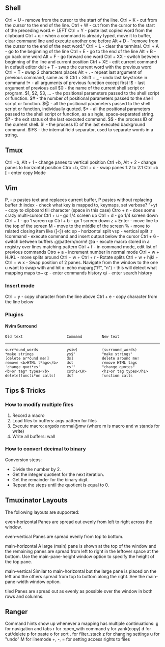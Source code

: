 ## Shell

Ctrl + U             - remove from the cursor to the start of the line.
Ctrl + K             - cut from the cursor to the end of the line.
Ctrl + W             - cut from the cursor to the start of the preceding word.<- LEFT
Ctrl + Y             - paste last copied word from the clipboard
Ctrl + q             - when a command is already typed, move it to buffer, clear command line and execute another one before
Alt  + D             - "remove from the cursor to the end of the next word."
Ctrl + L             - clear the terminal.
Ctrl + A             - go to the beginning of the line
Ctrl + E             - go to the end of the line
Alt  + B             - go back one word
Alt  + F             - go forward one word
Ctrl + XX            - switch between beginning of the line and current position
Ctrl + XE            - edit current command in default editor
dult  + T            - swap the current word with the previous word
Ctrl + T             - swap 2 characters places
Alt  + .             - repeat last argument of previous command, same as !$
Ctrl + Shift + _     - undo last keystroke in command
!*                   - all arguments of previous function except first
!$                   - last argument of previous call
$0                   - the name of the current shell script or program.
$1, $2, $3, ...      - the positional parameters passed to the shell script or function.
$#                   - the number of positional parameters passed to the shell script or function.
$@                   - all the positional parameters passed to the shell script or function, individually quoted.
$*                   - all the positional parameters passed to the shell script or function, as a single, space-separated string.
$?                   - the exit status of the last executed command.
$$                   - the process ID of the current shell.
$!                   - the process ID of the last executed background command.
$IFS                 - the internal field separator, used to separate words in a string.

## Tmux
Ctrl +b, Alt + 1    - change panes to vertical position
Ctrl +b, Alt + 2    - change panes to horizontal position
Ctro +b, Ctrl + o   - swap panes 1:2 to 2:1
Ctrl +b [           - enter copy Mode

## Vim
P,                              - p pastes text and replaces current buffer, P
pastes without replacing buffer
:h index                        - check what key is mapped to, keymaps, set
verbose?
"+yt                            - copy to clipboard till character (space in this case)
Ctro + n                        - does some crazy multi-cursor
Ctrl + u                        - go 1/4 screen up
Ctrl + d                        - go 1/4 screen down
Ctrl + f                        - go 1 screen up
Ctrl + b                        - go 1 screen down
z    + Enter                    - move line to the top of the screen
M                               - move to the middle of the screen
%                               - move to related closing item like ([<]) etc
sp                              - horizontal split
vsp                             - vertical split
:r !command                     - execute command and insert output below the cursor
Ctrl + 6                        - switch between buffers
:g/pattern/norm! @a             - excute macro stored in a registry over lines matching pattern
Ctrl + f                        - in command mode, edit list of previous commands
Ctro + a                        - increment number in normal mode
Ctrl + w + HJKL                 - move splits around
Ctrl + w + Ctrl + r             - Rotate splits
Ctrl + w + hjkl + Ctrl + w x    - Swap position of 2 panes. Navigate from the
                                  window to the one u want to swap with and hit x 
:echo maparg("<leader>ff", "n") - this will detect what mapping maps to~
q:                              - enter commands history
q/                              - enter search history

### Insert mode
Ctrl + y            - copy character from the line above
Ctrl + e            - copy character from the line below

### Plugins

#### Nvim Surround

    Old text                    Command         New text
--------------------------------------------------------------------------------
    surr*ound_words             ysiw)           (surround_words)
    *make strings               ys$"            "make strings"
    [delete ar*ound me!]        ds]             delete around me!
    remove <b>HTML t*ags</b>    dst             remove HTML tags
    'change quot*es'            cs'"            "change quotes"
    <b>or tag* types</b>        csth1<CR>       <h1>or tag types</h1>
    delete(functi*on calls)     dsf             function calls

## Tips $ Tricks

### How to modify multiple files

1. Record a macro
2. Load files to buffers: args pattern for files
3. Execute macro: argsdo normal@mw (where m is macro and w stands for write)
4. Write all buffers: wall

### How to convert decimal to binary

Conversion steps:
- Divide the number by 2.
- Get the integer quotient for the next iteration.
- Get the remainder for the binary digit.
- Repeat the steps until the quotient is equal to 0.

## Tmuxinator Layouts

The following layouts are supported:

even-horizontal
Panes are spread out evenly from left to right across the window.

even-vertical
Panes are spread evenly from top to bottom.

main-horizontal
A large (main) pane is shown at the top of the window and the remaining panes are spread from left to right in the leftover space at the bottom. Use the main-pane-height window option to specify the height of the top pane.

main-vertical
Similar to main-horizontal but the large pane is placed on the left and the others spread from top to bottom along the right. See the main-pane-width window option.

tiled
Panes are spread out as evenly as possible over the window in both rows and columns.

## Ranger

Command hints show up whenever a mapping has multiple continuations:
g for navigation and tabs
r for :open_with command
y for yank(copy)
d for cut/delete
p for paste
o for sort
. for filter_stack
z for changing settings
u for "undo"
M for linemode
+, -, = for setting access rights to files
